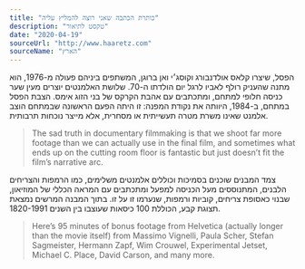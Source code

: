 ```yaml
---
title: "כותרת הכתבה שאני רוצה להמליץ עליה"
description: "טקסט לתיאור"
date: "2020-04-19"
sourceUrl: "http://www.haaretz.com"
sourceName: "הארץ"
---
```

הפסל, שיצרו קלאס אולדנבורג וקוסג׳י ואן ברוגן, המשתפים ביניהם פעולה מ-1976, הוא מתנה שהעניק רולף לאביו לרגל יום הולדתו ה-70. שלושת האלמנטים יוצרים מעין שער כניסה חלופי למתחם, ומתכתבים עם אהבת הקרקס של בני הזוג אימס. הצבת הפסל במתחם, ב-1984, היוותה את נקודת המפנה: זו היתה הפעם הראשונה שבמתחם הוצב אלמנט שאינו משרת מטרה תעשייתית או מסחרית, אלא מייצר נוכחות תרבותית.

>The sad truth in documentary filmmaking is that we shoot far more footage than we can actually use in the final film, and sometimes what ends up on the cutting room floor is fantastic but just doesn’t fit the film’s narrative arc. 

צמד המבנים שוכנים בסמיכות וכוללים אלמנטים משלימים, כמו הרמפות והצריחים הלבנים, המתנוססים מעל הכניסה למפעל ומתכתבים עם המראה הכללי של המוזיאון, שבנוי כאסופת צריחים, קוביות ורמפות, שנערמו זו על זו. בתוך המבנה המרשים נמצאת תצוגת קבע, הכוללת 100 כיסאות שעוצבו בין השנים 1820-1991.

>Here’s 95 minutes of bonus footage from Helvetica (actually longer than the movie itself) from Massimo Vignelli, Paula Scher, Stefan Sagmeister, Hermann Zapf, Wim Crouwel, Experimental Jetset, Michael C. Place, David Carson, and many more.